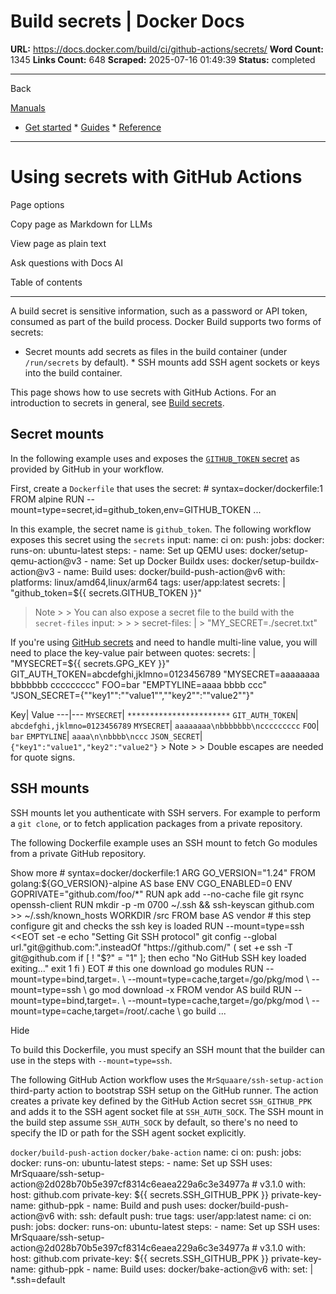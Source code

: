 # Build secrets | Docker Docs

**URL:** https://docs.docker.com/build/ci/github-actions/secrets/
**Word Count:** 1345
**Links Count:** 648
**Scraped:** 2025-07-16 01:49:39
**Status:** completed

---

Back

[Manuals](https://docs.docker.com/manuals/)

  * [Get started](https://docs.docker.com/get-started/)   * [Guides](https://docs.docker.com/guides/)   * [Reference](https://docs.docker.com/reference/)

* * *

# Using secrets with GitHub Actions

Page options

Copy page as Markdown for LLMs

View page as plain text

Ask questions with Docs AI

Table of contents

* * *

A build secret is sensitive information, such as a password or API token, consumed as part of the build process. Docker Build supports two forms of secrets:

  * Secret mounts add secrets as files in the build container \(under `/run/secrets` by default\).   * SSH mounts add SSH agent sockets or keys into the build container.

This page shows how to use secrets with GitHub Actions. For an introduction to secrets in general, see [Build secrets](https://docs.docker.com/build/building/secrets/).

## Secret mounts

In the following example uses and exposes the [`GITHUB_TOKEN` secret](https://docs.github.com/en/actions/security-guides/automatic-token-authentication#about-the-github_token-secret) as provided by GitHub in your workflow.

First, create a `Dockerfile` that uses the secret:               # syntax=docker/dockerfile:1     FROM alpine     RUN --mount=type=secret,id=github_token,env=GITHUB_TOKEN ...

In this example, the secret name is `github_token`. The following workflow exposes this secret using the `secrets` input:               name: ci          on:       push:          jobs:       docker:         runs-on: ubuntu-latest         steps:           - name: Set up QEMU             uses: docker/setup-qemu-action@v3                - name: Set up Docker Buildx             uses: docker/setup-buildx-action@v3                - name: Build             uses: docker/build-push-action@v6             with:               platforms: linux/amd64,linux/arm64               tags: user/app:latest               secrets: |                 "github_token=${{ secrets.GITHUB_TOKEN }}"

> Note >  > You can also expose a secret file to the build with the `secret-files` input: >      >      >     secret-files: | >       "MY_SECRET=./secret.txt"

If you're using [GitHub secrets](https://docs.github.com/en/actions/security-guides/encrypted-secrets) and need to handle multi-line value, you will need to place the key-value pair between quotes:               secrets: |       "MYSECRET=${{ secrets.GPG_KEY }}"       GIT_AUTH_TOKEN=abcdefghi,jklmno=0123456789       "MYSECRET=aaaaaaaa       bbbbbbb       ccccccccc"       FOO=bar       "EMPTYLINE=aaaa            bbbb       ccc"       "JSON_SECRET={""key1"":""value1"",""key2"":""value2""}"

Key| Value   ---|---   `MYSECRET`| `***********************`   `GIT_AUTH_TOKEN`| `abcdefghi,jklmno=0123456789`   `MYSECRET`| `aaaaaaaa\nbbbbbbb\nccccccccc`   `FOO`| `bar`   `EMPTYLINE`| `aaaa\n\nbbbb\nccc`   `JSON_SECRET`| `{"key1":"value1","key2":"value2"}`      > Note >  > Double escapes are needed for quote signs.

## SSH mounts

SSH mounts let you authenticate with SSH servers. For example to perform a `git clone`, or to fetch application packages from a private repository.

The following Dockerfile example uses an SSH mount to fetch Go modules from a private GitHub repository.

Show more               # syntax=docker/dockerfile:1          ARG GO_VERSION="1.24"          FROM golang:${GO_VERSION}-alpine AS base     ENV CGO_ENABLED=0     ENV GOPRIVATE="github.com/foo/*"     RUN apk add --no-cache file git rsync openssh-client     RUN mkdir -p -m 0700 ~/.ssh && ssh-keyscan github.com >> ~/.ssh/known_hosts     WORKDIR /src          FROM base AS vendor     # this step configure git and checks the ssh key is loaded     RUN --mount=type=ssh <<EOT       set -e       echo "Setting Git SSH protocol"       git config --global url."git@github.com:".insteadOf "https://github.com/"       (         set +e         ssh -T git@github.com         if [ ! "$?" = "1" ]; then           echo "No GitHub SSH key loaded exiting..."           exit 1         fi       )     EOT     # this one download go modules     RUN --mount=type=bind,target=. \         --mount=type=cache,target=/go/pkg/mod \         --mount=type=ssh \         go mod download -x          FROM vendor AS build     RUN --mount=type=bind,target=. \         --mount=type=cache,target=/go/pkg/mod \         --mount=type=cache,target=/root/.cache \         go build ...

Hide

To build this Dockerfile, you must specify an SSH mount that the builder can use in the steps with `--mount=type=ssh`.

The following GitHub Action workflow uses the `MrSquaare/ssh-setup-action` third-party action to bootstrap SSH setup on the GitHub runner. The action creates a private key defined by the GitHub Action secret `SSH_GITHUB_PPK` and adds it to the SSH agent socket file at `SSH_AUTH_SOCK`. The SSH mount in the build step assume `SSH_AUTH_SOCK` by default, so there's no need to specify the ID or path for the SSH agent socket explicitly.

`docker/build-push-action` `docker/bake-action`               name: ci          on:       push:          jobs:       docker:         runs-on: ubuntu-latest         steps:           - name: Set up SSH             uses: MrSquaare/ssh-setup-action@2d028b70b5e397cf8314c6eaea229a6c3e34977a # v3.1.0             with:               host: github.com               private-key: ${{ secrets.SSH_GITHUB_PPK }}               private-key-name: github-ppk                - name: Build and push             uses: docker/build-push-action@v6             with:               ssh: default               push: true               tags: user/app:latest               name: ci          on:       push:          jobs:       docker:         runs-on: ubuntu-latest         steps:           - name: Set up SSH             uses: MrSquaare/ssh-setup-action@2d028b70b5e397cf8314c6eaea229a6c3e34977a # v3.1.0             with:               host: github.com               private-key: ${{ secrets.SSH_GITHUB_PPK }}               private-key-name: github-ppk                - name: Build             uses: docker/bake-action@v6             with:               set: |                 *.ssh=default